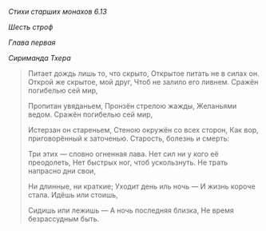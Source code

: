 *Стихи старших монахов 6\.13*

*Шесть строф*

*Глава первая*

*Сириманда Тхера*

> Питает дождь лишь то, что скрыто,
> Открытое питать не в силах он\.
> Открой же скрытое, мой друг,
> Чтоб не залило его ливнем\.
> Сражён погибелью сей мир,
>
> Пропитан увяданьем,
> Пронзён стрелою жажды,
> Желаньями ведом\.
> Сражён погибелью сей мир,
>
> Истерзан он стареньем,
> Стеною окружён со всех сторон,
> Как вор, приговорённый к заточенью\.
> Старость, болезнь и смерть:
>
> Три этих — словно огненная лава\.
> Нет сил ни у кого её преодолеть,
> Нет быстрых ног, чтоб ускользнуть\.
> Не трать напрасно дни свои,
>
> Ни длинные, ни краткие;
> Уходит день иль ночь —
> И жизнь короче стала\.
> Идёшь или стоишь,
>
> Сидишь или лежишь —
> А ночь последняя близка,
> Не время безрассудным быть\.